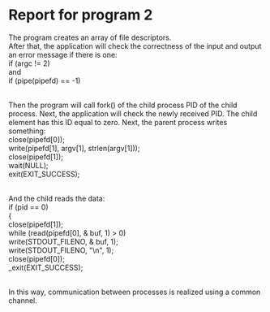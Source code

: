 # Report for program 2

The program creates an array of file descriptors.</br>
After that, the application will check the correctness of the input and output an error message if there is one: </br>
if (argc != 2)</br>
and</br>
if (pipe(pipefd) == -1)</br></br>

Then the program will call fork() of the child process PID of the child process. Next, the application will check the newly received PID. The child element has this ID equal to zero. Next, the parent process writes something: </br>
close(pipefd[0]);</br>
write(pipefd[1], argv[1], strlen(argv[1]));</br>
close(pipefd[1]);</br>
wait(NULL); </br>
exit(EXIT_SUCCESS);</br></br>

And the child reads the data: </br>
if (pid == 0) </br>
{</br>
close(pipefd[1]); </br>
while (read(pipefd[0], & buf, 1) > 0)</br>
write(STDOUT_FILENO, & buf, 1);</br>
write(STDOUT_FILENO, "\n", 1);</br>
close(pipefd[0]);</br>
_exit(EXIT_SUCCESS);</br></br>

In this way, communication between processes is realized using a common channel.</br></br>